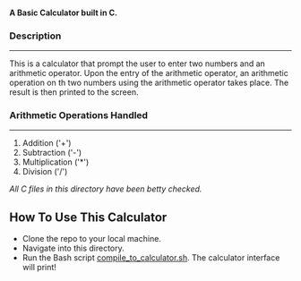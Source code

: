 #### A Basic Calculator built in C.

### Description
----------------
This is a calculator that prompt the user to enter two numbers and an arithmetic operator. Upon the entry of the arithmetic operator, an arithmetic operation on th two numbers using the arithmetic operator takes place. The result is then printed to the screen.

### Arithmetic Operations Handled
---------------------------------
1. Addition ('+')
2. Subtraction ('-')
3. Multiplication ('*')
4. Division ('/')

*All C files in this directory have been betty checked.*

## How To Use This Calculator
- Clone the repo to your local machine.
- Navigate into this directory.
- Run the Bash script <a href="https://github.com/ALX-SE-Algorithmia/Demo-Project/blob/main/dohoudaniel/C/compile_to_calculator.sh">compile_to_calculator.sh</a>. The calculator interface will print!
